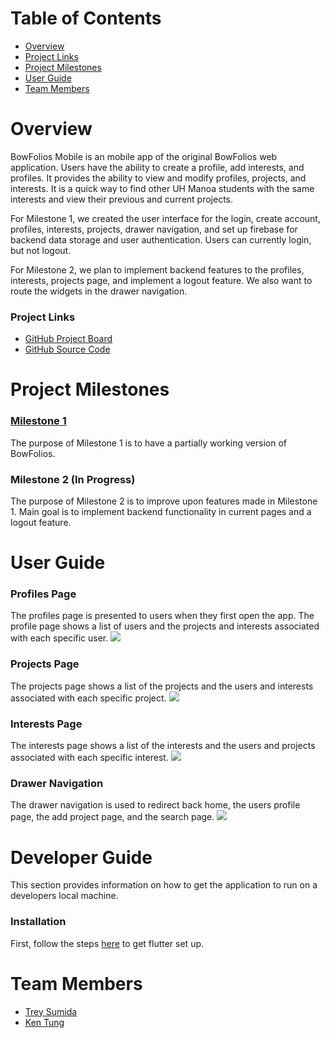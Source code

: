 # Table of Contents
* [Overview](#overview)
* [Project Links](#links)
* [Project Milestones](#milestones)
* [User Guide](#guide)
* [Team Members](#members)

<a name="overview"></a>
# Overview
BowFolios Mobile is an mobile app of the original BowFolios web application. Users have the ability to create a profile, add interests, and profiles. It provides the ability to view and modify profiles, projects, and interests. It is a quick way to find other UH Manoa students with the same interests and view their previous and current projects. 

For Milestone 1, we created the user interface for the login, create account, profiles, interests, projects, drawer navigation, and set up firebase for backend data storage and user authentication. Users can currently login, but not logout.

For Milestone 2, we plan to implement backend features to the profiles, interests, projects page, and implement a logout feature. We also want to route the widgets in the drawer navigation.

<a name="links"></a>
### Project Links
* [GitHub Project Board](https://github.com/yertnek/bowfolios/milestones)
* [GitHub Source Code](https://github.com/yertnek/bowfolios)

<a name="milestones"></a>
# Project Milestones
### [Milestone 1](https://github.com/yertnek/bowfolios/milestone/1)
The purpose of Milestone 1 is to have a partially working version of BowFolios.

### Milestone 2 (In Progress)
The purpose of Milestone 2 is to improve upon features made in Milestone 1. Main goal is to implement backend functionality in current pages and a logout feature.

<a name="guide"></a>
# User Guide

### Profiles Page
The profiles page is presented to users when they first open the app. The profile page shows a list of users and the projects 
and interests associated with each specific user.
<img src='./doc/profile_mockup.png'>

### Projects Page
The projects page shows a list of the projects and the users and interests associated with each specific project.
<img src='./doc/projects_mockup.png'>

### Interests Page
The interests page shows a list of the interests and the users and projects associated with each specific interest.
<img src='./doc/interests_mockup.png'>

### Drawer Navigation
The drawer navigation is used to redirect back home, the users profile page, the add project page, and the search page.
<img src='./doc/nav_mockup.png'>

<a name="devguide"></a>
# Developer Guide
This section provides information on how to get the application to run on a developers local machine.

### Installation
First, follow the steps [here](https://flutter.dev/docs/get-started/install) to get flutter set up.

<a name="members"></a>
# Team Members
* [Trey Sumida](https://github.com/trey-sumida)
* [Ken Tung](https://github.com/ken-10)





